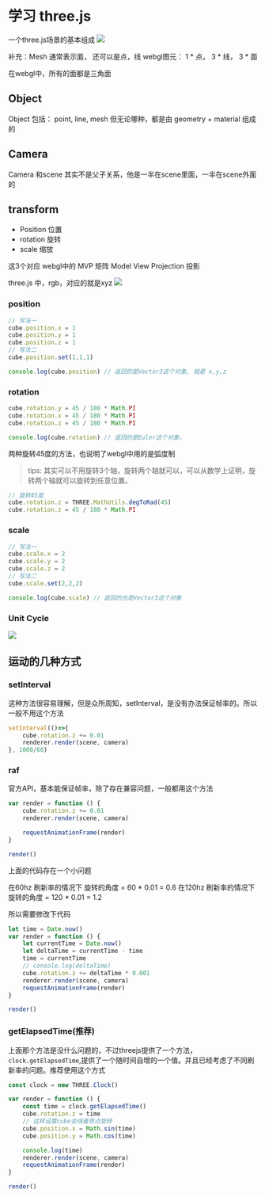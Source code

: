 # 学习 three.js

一个three.js场景的基本组成
![](./images/%E5%9F%BA%E6%9C%AC%E7%BB%84%E6%88%90.jpg)

补充：Mesh 通常表示面， 还可以是点，线
webgl图元：
1 * 点， 3 * 线， 3 * 面

在webgl中，所有的面都是三角面

## Object

Object 包括： point, line, mesh
但无论哪种，都是由 geometry + material 组成的

## Camera

Camera 和scene 其实不是父子关系，他是一半在scene里面，一半在scene外面的

## transform

- Position	 位置
- rotation	 旋转
- scale			 缩放

这3个对应 webgl中的 MVP 矩阵
Model
View
Projection 投影

three.js 	中，rgb，对应的就是xyz
![](images/XYZ.jpg)

### position

```js
// 写法一
cube.position.x = 1
cube.position.y = 1
cube.position.z = 1
// 写法二
cube.position.set(1,1,1)

console.log(cube.position) // 返回的是Vector3这个对象, 就是 x,y,z
```

### rotation

```js
cube.rotation.y = 45 / 180 * Math.PI
cube.rotation.x = 45 / 180 * Math.PI
cube.rotation.z = 45 / 180 * Math.PI

console.log(cube.rotation) // 返回的是Euler这个对象， 
```

两种旋转45度的方法，也说明了webgl中用的是弧度制
> tips: 其实可以不用旋转3个轴，旋转两个轴就可以，可以从数学上证明，旋转两个轴就可以旋转到任意位置。

```js
// 旋转45度
cube.rotation.z = THREE.MathUtils.degToRad(45)
cube.rotation.z = 45 / 180 * Math.PI
```

### scale

```js
// 写法一
cube.scale.x = 2
cube.scale.y = 2
cube.scale.z = 2
// 写法二
cube.scale.set(2,2,2)

console.log(cube.scale) // 返回的也是Vector3这个对象
```

### Unit Cycle

![](./images/旋转角度.jpg)

## 运动的几种方式

### setInterval

这种方法很容易理解，但是众所周知，setInterval，是没有办法保证帧率的。所以一般不用这个方法

```js
setInterval(()=>{
	cube.rotation.z += 0.01
	renderer.render(scene, camera)
}, 1000/60)
```

### raf

官方API，基本能保证帧率，除了存在兼容问题，一般都用这个方法

```js
var render = function () {
	cube.rotation.z += 0.01
	renderer.render(scene, camera)

	requestAnimationFrame(render)
}

render()
```

上面的代码存在一个小问题

在60hz  刷新率的情况下 旋转的角度 = 60 * 0.01 = 0.6
在120hz 刷新率的情况下 旋转的角度 = 120 * 0.01 = 1.2 

所以需要修改下代码

```js
let time = Date.now()
var render = function () {
	let currentTime = Date.now()
	let deltaTime = currentTime - time
	time = currentTime
	// console.log(deltaTime)
	cube.rotation.z += deltaTime * 0.001
	renderer.render(scene, camera)
	requestAnimationFrame(render)
}

render()
```

### getElapsedTime(推荐)

上面那个方法是没什么问题的，不过threejs提供了一个方法，`clock.getElapsedTime`,提供了一个随时间自增的一个值。并且已经考虑了不同刷新率的问题。推荐使用这个方式

```js
const clock = new THREE.Clock()

var render = function () {
	const time = clock.getElapsedTime()
	cube.rotation.z = time
	// 这样设置cube会绕着原点旋转
	cube.position.x = Math.sin(time)
	cube.position.y = Math.cos(time)

	console.log(time)
	renderer.render(scene, camera)
	requestAnimationFrame(render)
}

render()
```
